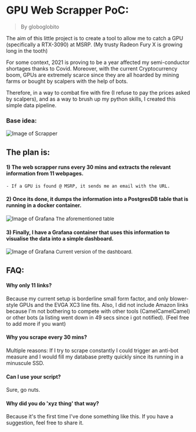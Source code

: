 # GPU Web Scrapper PoC:

> By globoglobito

The aim of this little project is to create a tool to allow me to catch a GPU (specifically a RTX-3090) at MSRP.
(My trusty Radeon Fury X is growing long in the tooth)

For some context, 2021 is proving to be a year affected my semi-conductor shortages thanks to Covid. Moreover, with the current Cryptocurrency boom, GPUs are extremely scarce since they are all hoarded by mining farms or bought by scalpers with the help of bots.

Therefore, in a way to combat fire with fire (I refuse to pay the prices asked by scalpers), and as a way to brush up my python skills, I created this simple data pipeline.

### Base idea:

![Image of Scrapper](https://github.com/globoglobito/WebScrapperPOC/blob/main/images/webscapper.JPG)

## The plan is:

#### 1) The web scrapper runs every 30 mins and extracts the relevant information from 11 webpages.
    - If a GPU is found @ MSRP, it sends me an email with the URL.




#### 2) Once its done, it dumps the information into a PostgresDB table that is running in a docker container.

![Image of Grafana](https://github.com/globoglobito/WebScrapperPOC/blob/main/images/Postgres_screenshot.png)
<font size="2">The aforementioned table</font>

#### 3) Finally, I have a Grafana container that uses this information to visualise the data into a simple dashboard. 

![Image of Grafana](https://github.com/globoglobito/WebScrapperPOC/blob/main/images/Grafana_screenshot.png)
<font size="2">Current version of the dashboard.</font>

## FAQ:

#### Why only 11 links?
Because my current setup is borderline small form factor, and only blower-style GPUs and the EVGA XC3 line fits. Also, I did not include Amazon links because I'm not bothering to compete with other tools (CamelCamelCamel) or other bots (a listing went down in 49 secs since i got notified).
(Feel free to add more if you want)

#### Why you scrape every 30 mins?
Multiple reasons: If I try to scrape constantly I could trigger an anti-bot measure and I would fill my database pretty quickly since its running in a minuscule SSD.


#### Can I use your script?
Sure, go nuts.


#### Why did you do 'xyz thing' that way?
Because it's the first time I've done something like this. If you have a suggestion, feel free to share it.

